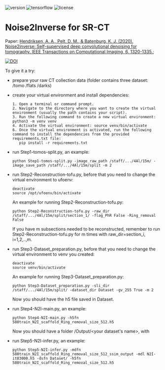 ![version](https://img.shields.io/badge/Version-v1.0-blue.svg?style=plastic)
![tensorflow](https://img.shields.io/badge/TensorFlow-v2.2.0-green.svg?style=plastic)
![license](https://img.shields.io/badge/license-CC_BY--NC-red.svg?style=plastic)

# Noise2Inverse for SR-CT

Paper: [Hendriksen, A. A., Pelt, D. M., & Batenburg, K. J. (2020). Noise2inverse: Self-supervised deep convolutional denoising for tomography. IEEE Transactions on Computational Imaging, 6, 1320-1335.](https://ieeexplore.ieee.org/stamp/stamp.jsp?arnumber=9178467);

[![DOI](https://zenodo.org/badge/DOI/10.1109/TCI.2020.3019647.svg)](https://doi.org/10.1109/TCI.2020.3019647)

To give it a try:

* prepare your raw CT collection data (folder contains three dataset: /tomo /flats /darks)
* create your virtual environment and install dependencies: 
  ```
  1. Open a terminal or command prompt.
  2. Navigate to the directory where you want to create the virtual environment (usually the path contains your script).
  3. Run the following command to create a new virtual environment: python3 -m venv venv
  4. Activate the virtual environment: source venv/bin/activate
  6. Once the virtual environment is activated, run the following command to install the dependencies from the provided requirements.txt file: 
     pip install -r requirements.txt
* run Step1-tomos-split.py, an example:
  ```
  python Step1-tomos-split.py -image_raw_path /staff/.../4Al/15m/ -image_save_path /staff/.../4Al/15m/split -m 2
* run Step2-Reconstruction-tofu.py, before that you need to change the virtual environment to ufoenv: 
  ```
  deactivate
  source /opt/ufoenv/bin/activate
  ```
  An example for running Step2-Reconstruction-tofu.py:
  ```
  python Step2-Reconstruction-tofu.py -raw_dir /staff/.../4Al/15m/split/section_1/ -flag_PhR False -Ring_removal False
  ```
  If you have m subsections needed to be reconstructed, remember to run Step2-Reconstruction-tofu.py for m times with raw_dir=section_i, i=1,2,..,m.
* run Step3-Dataset_preparation.py, before that you need to change the virtual environment to venv you created:
  ```
  deactivate
  source venv/bin/activate
  ```
  An example for running Step3-Dataset_preparation.py:
  ```
  python Step3-Dataset_preparation.py -sli_dir /staff/.../4Al/15m/split/ -dataset_dir Dataset -gv_255 True -m 2
  ```
  Now you should have the h5 file saved in Dataset.

* run Step4-N2I-main.py, an example:
  ```
  python Step4-N2I-main.py -h5fn 580train_N2I_scaffold_Ring_removal_size_512.h5
  ```
  Now you should have a folder /Output/<your dataset's name>, with 
* run Step5-N2I-infer.py, an example:
  ```
  python Step5-N2I-infer.py -mdfn 580train_N2I_scaffold_Ring_removal_size_512_ssim_output -mdl N2I-it03000.h5 -dsfn Dataset/ -h5fn 580train_N2I_scaffold_Ring_removal_size_512.h5
  ```
